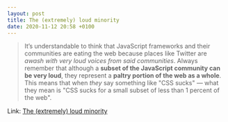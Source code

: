 ```yaml
---
layout: post
title: The (extremely) loud minority
date: 2020-11-12 20:58 +0100
---
```


> It’s understandable to think that JavaScript frameworks and their communities are eating the web because places like Twitter are _awash with very loud voices from said communities_.
> Always remember that although a **subset of the JavaScript community can be very loud**, they represent a **paltry portion of the web as a whole**. This means that when *they* say something like "CSS sucks" — what they mean is "CSS sucks for a small subset of less than 1 percent of the web".

Link: [The (extremely) loud minority](https://hankchizljaw.com/wrote/the-(extremely)-loud-minority/)
